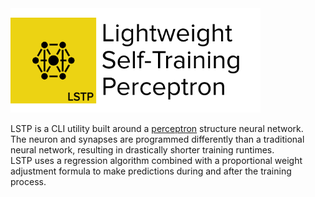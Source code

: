 <img src="https://raw.githubusercontent.com/hershyz/LSTP/master/assets/lstp_logo.png"/>
<p>
LSTP is a CLI utility built around a <a href="https://en.wikipedia.org/wiki/Perceptron">perceptron</a> structure neural network.<br/>
The neuron and synapses are programmed differently than a traditional neural network, resulting in drastically shorter training runtimes.</br>
LSTP uses a regression algorithm combined with a proportional weight adjustment formula to make predictions during and after the training process.</br>
</p>
